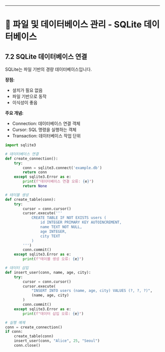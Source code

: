 ---

# 📘 파일 및 데이터베이스 관리 - SQLite 데이터베이스

## 7.2 SQLite 데이터베이스 연결

SQLite는 파일 기반의 경량 데이터베이스입니다.

**장점:**
- 설치가 필요 없음
- 파일 기반으로 동작
- 이식성이 좋음

**주요 개념:**
- Connection: 데이터베이스 연결 객체
- Cursor: SQL 명령을 실행하는 객체
- Transaction: 데이터베이스 작업 단위

```python
import sqlite3

# 데이터베이스 연결
def create_connection():
    try:
        conn = sqlite3.connect('example.db')
        return conn
    except sqlite3.Error as e:
        print(f"데이터베이스 연결 오류: {e}")
        return None

# 테이블 생성
def create_table(conn):
    try:
        cursor = conn.cursor()
        cursor.execute('''
            CREATE TABLE IF NOT EXISTS users (
                id INTEGER PRIMARY KEY AUTOINCREMENT,
                name TEXT NOT NULL,
                age INTEGER,
                city TEXT
            )
        ''')
        conn.commit()
    except sqlite3.Error as e:
        print(f"테이블 생성 오류: {e}")

# 데이터 삽입
def insert_user(conn, name, age, city):
    try:
        cursor = conn.cursor()
        cursor.execute(
            "INSERT INTO users (name, age, city) VALUES (?, ?, ?)",
            (name, age, city)
        )
        conn.commit()
    except sqlite3.Error as e:
        print(f"데이터 삽입 오류: {e}")

# 실행 예제
conn = create_connection()
if conn:
    create_table(conn)
    insert_user(conn, "Alice", 25, "Seoul")
    conn.close()
``` 
